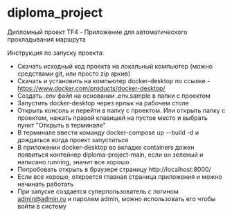# diploma_project
Дипломный проект TF4 - Приложение для автоматического прокладывания маршрута

Инструкция по запуску проекта:
- Скачать исходный код проекта на локальный компьютер (можно средствами git, или просто zip архив)
- Скачать и установить на компьютер docker-desktop по ссылке - https://www.docker.com/products/docker-desktop/
- Создать .env файл на основании .env.sample в папки с проектом
- Запустить docker-desktop через ярлык на рабочем столе
- Открыть консоль и перейти в папку с проектом. Или открыть папку с проектом, нажать правой клавишей на пустое место и выбрать пункт "Открыть в терминале"
- В терминале ввести команду docker-compose up --build -d и дождаться когда проект запуститься
- В приложении docker-desktop во вкладке containers дожен появиться контейнер diploma-project-main, если он зеленый и написано running, значит все хорошо
- Попробовать открыть в браузере страницу http://localhost:8000/
- Если все хорошо, откроется главная страница приложения и можно начинать работать
- При запуске создается суперпользователь с логином admin@admin.ru и паролем admin, можно использовать его чтобы войти в систему
